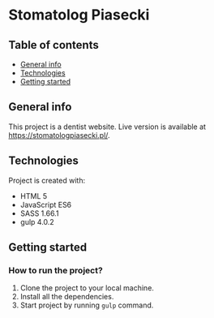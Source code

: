 # Stomatolog Piasecki

## Table of contents

-   [General info](#general-info)
-   [Technologies](#technologies)
-   [Getting started](#getting-started)

## General info

This project is a dentist website. Live version is available at https://stomatologpiasecki.pl/.

## Technologies

Project is created with:

-   HTML 5
-   JavaScript ES6
-   SASS 1.66.1
-   gulp 4.0.2

## Getting started

### How to run the project?

1. Clone the project to your local machine.
2. Install all the dependencies.
3. Start project by running `gulp` command.

